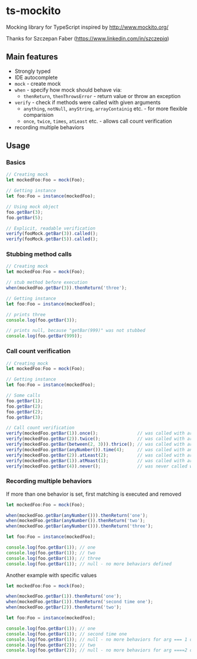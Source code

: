# ts-mockito

Mocking library for TypeScript inspired by http://www.mockito.org/

Thanks for Szczepan Faber (https://www.linkedin.com/in/szczepiq)

## Main features


* Strongly typed
* IDE autocomplete
* `mock` - create mock
* `when` - specify how mock should behave via:
	* `thenReturn`, `thenThrowsError` - return value or throw an exception
* `verify` - check if methods were called with given arguments
	* `anything`, `notNull`, `anyString`, `arrayContainig` etc. - for more flexible comparision
	* `once`, `twice`, `times`, `atLeast` etc. - allows call count verification
* recording multiple behaviors

## Usage

### Basics
```typescript
// Creating mock
let mockedFoo:Foo = mock(Foo);

// Getting instance
let foo:Foo = instance(mockedFoo);

// Using mock object
foo.getBar(3);
foo.getBar(5);

// Explicit, readable verification
verify(fooMock.getBar(3)).called();
verify(fooMock.getBar(5)).called();
```

### Stubbing method calls

```typescript
// Creating mock
let mockedFoo:Foo = mock(Foo);

// stub method before execution
when(mockedFoo.getBar(3)).thenReturn('three');

// Getting instance
let foo:Foo = instance(mockedFoo);

// prints three
console.log(foo.getBar(3));

// prints null, because "getBar(999)" was not stubbed
console.log(foo.getBar(999));
```

### Call count verification

```typescript
// Creating mock
let mockedFoo:Foo = mock(Foo);

// Getting instance
let foo:Foo = instance(mockedFoo);

// Some calls
foo.getBar(1);
foo.getBar(2);
foo.getBar(2);
foo.getBar(3);

// Call count verification
verify(mockedFoo.getBar(1)).once();               // was called with arg === 1 only once
verify(mockedFoo.getBar(2)).twice();              // was called with arg === 2 exactly two times
verify(mockedFoo.getBar(between(2, 3))).thrice(); // was called with arg beween 2-3 exactly three times
verify(mockedFoo.getBar(anyNumber()).time(4);     // was called with any number arg exactly four times
verify(mockedFoo.getBar(2)).atLeast(2);           // was called with arg === 2 min two times
verify(mockedFoo.getBar(1)).atMoast(1);           // was called with arg === 1 max one time
verify(mockedFoo.getBar(4)).never();              // was never called with arg === 4
```

### Recording multiple behaviors

If more than one behavior is set, first matching is executed and removed

```typescript
let mockedFoo:Foo = mock(Foo);

when(mockedFoo.getBar(anyNumber())).thenReturn('one');
when(mockedFoo.getBar(anyNumber()).thenReturn('two');
when(mockedFoo.getBar(anyNumber())).thenReturn('three');

let foo:Foo = instance(mockedFoo);

console.log(foo.getBar(1));	// one
console.log(foo.getBar(1));	// two
console.log(foo.getBar(1));	// three
console.log(foo.getBar(1));	// null - no more behaviors defined
```

Another example with specific values


```typescript
let mockedFoo:Foo = mock(Foo);

when(mockedFoo.getBar(1)).thenReturn('one');
when(mockedFoo.getBar(1)).thenReturn('second time one');
when(mockedFoo.getBar(2)).thenReturn('two');

let foo:Foo = instance(mockedFoo);

console.log(foo.getBar(1));	// one
console.log(foo.getBar(1));	// second time one
console.log(foo.getBar(1));	// null - no more behaviors for arg === 1 defined
console.log(foo.getBar(2));	// two
console.log(foo.getBar(2));	// null - no more behaviors for arg ====2 defined
```
